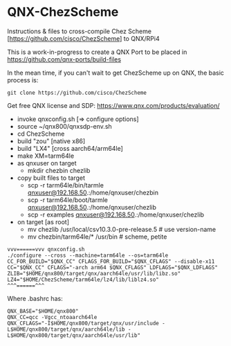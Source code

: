 # QNX-ChezScheme
Instructions &amp; files to cross-compile Chez Scheme [https://github.com/cisco/ChezScheme] to QNX/RPi4

This is a work-in-progress to create a QNX Port to be placed in https://github.com/qnx-ports/build-files

In the mean time, if you can't wait to get ChezScheme up on QNX, the basic process is:

````
git clone https://github.com/cisco/ChezScheme
````
Get free QNX license and SDP: https://www.qnx.com/products/evaluation/

- invoke qnxconfig.sh [=> configure options]
- source ~/qnx800/qnxsdp-env.sh
- cd ChezScheme
- build "zou" [native x86]
- build "LX4" [cross aarch64/arm64le]
- make XM=tarm64le
- as qnxuser on target
  - mkdir chezbin chezlib
- copy built files to target
  - scp -r tarm64le/bin/tarmle qnxuser@192.168.50.<where>:/home/qnxuser/chezbin
  - scp -r tarm64le/boot/tarmle qnxuser@192.168.50.<where>:/home/qnxuser/chezlib
  - scp -r examples qnxuser@192.168.50.<where>:/home/qnxuser/chezlib
- on target [as root]
  - mv chezlib /usr/local/csv10.3.0-pre-release.5  # use version-name
  - mv chezbin/tarm64le/* /usr/bin     # scheme, petite

````
vvv======vvv qnxconfig.sh
./configure --cross --machine=tarm64le --os=tarm64le  CC_FOR_BUILD="$QNX_CC" CFLAGS_FOR_BUILD="$QNX_CFLAGS" --disable-x11 CC="$QNX_CC" CFLAGS="-arch arm64 $QNX_CFLAGS" LDFLAGS="$QNX_LDFLAGS" ZLIB="$HOME/qnx800/target/qnx/aarch64le/usr/lib/libz.so" LZ4="$HOME/ChezScheme/tarm64le/lz4/lib/liblz4.so"
^^^======^^^
````
Where .bashrc has:
````
QNX_BASE="$HOME/qnx800"
QNX_CC=qcc -Vgcc_ntoaarch64le
QNX_CFLAGS="-I$HOME/qnx800/target/qnx/usr/include -L$HOME/qnx800/target/qnx/aarch64le/lib -L$HOME/qnx800/target/qnx/aarch64le/usr/lib"
````
